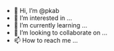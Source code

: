 - 👋 Hi, I’m @pkab
- 👀 I’m interested in ...
- 🌱 I’m currently learning ...
- 💞️ I’m looking to collaborate on ...
- 📫 How to reach me ...

<!---
pkab/pkab is a ✨ special ✨ repository because its `README.md` (this file) appears on your GitHub profile.
You can click the Preview link to take a look at your changes.
--->
